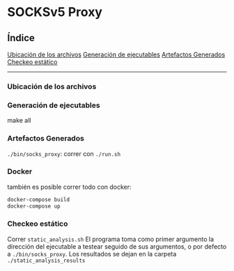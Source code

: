 # SOCKSv5 Proxy

## Índice

[Ubicación de los archivos](#ubicación-de-los-archivos)
[Generación de ejecutables](#generación-de-ejecutables)
[Artefactos Generados](#artefactos-generados)
[Checkeo estático](#checkeo-estático)

---

### Ubicación de los archivos

### Generación de ejecutables

make all

### Artefactos Generados

`./bin/socks_proxy`: correr con `./run.sh`

### Docker
también es posible correr todo con docker:
```bash
docker-compose build
docker-compose up
```

### Checkeo estático

Correr `static_analysis.sh`
El programa toma como primer argumento la dirección del ejecutable a testear seguido de sus argumentos, o por defecto a `./bin/socks_proxy`.
Los resultados se dejan en la carpeta `./static_analysis_results`
